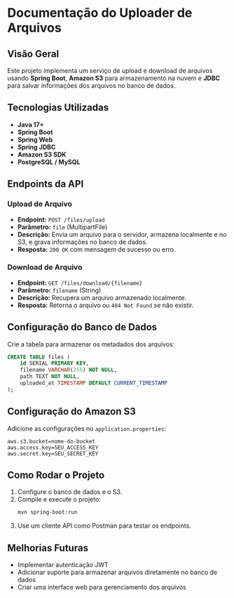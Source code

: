 # Documentação do Uploader de Arquivos

## Visão Geral

Este projeto implementa um serviço de upload e download de arquivos usando **Spring Boot**, **Amazon S3** para armazenamento na nuvem e **JDBC** para salvar informações dos arquivos no banco de dados.

## Tecnologias Utilizadas

- **Java 17+**
- **Spring Boot**
- **Spring Web**
- **Spring JDBC**
- **Amazon S3 SDK**
- **PostgreSQL / MySQL**

## Endpoints da API

### Upload de Arquivo

- **Endpoint:** `POST /files/upload`
- **Parâmetro:** `file` (MultipartFile)
- **Descrição:** Envia um arquivo para o servidor, armazena localmente e no S3, e grava informações no banco de dados.
- **Resposta:** `200 OK` com mensagem de sucesso ou erro.

### Download de Arquivo

- **Endpoint:** `GET /files/download/{filename}`
- **Parâmetro:** `filename` (String)
- **Descrição:** Recupera um arquivo armazenado localmente.
- **Resposta:** Retorna o arquivo ou `404 Not Found` se não existir.

## Configuração do Banco de Dados

Crie a tabela para armazenar os metadados dos arquivos:

```sql
CREATE TABLE files (
    id SERIAL PRIMARY KEY,
    filename VARCHAR(255) NOT NULL,
    path TEXT NOT NULL,
    uploaded_at TIMESTAMP DEFAULT CURRENT_TIMESTAMP
);
```

## Configuração do Amazon S3

Adicione as configurações no `application.properties`:

```properties
aws.s3.bucket=nome-do-bucket
aws.access.key=SEU_ACCESS_KEY
aws.secret.key=SEU_SECRET_KEY
```

## Como Rodar o Projeto

1. Configure o banco de dados e o S3.
2. Compile e execute o projeto:
   ```sh
   mvn spring-boot:run
   ```
3. Use um cliente API como Postman para testar os endpoints.

## Melhorias Futuras

- Implementar autenticação JWT
- Adicionar suporte para armazenar arquivos diretamente no banco de dados
- Criar uma interface web para gerenciamento dos arquivos

